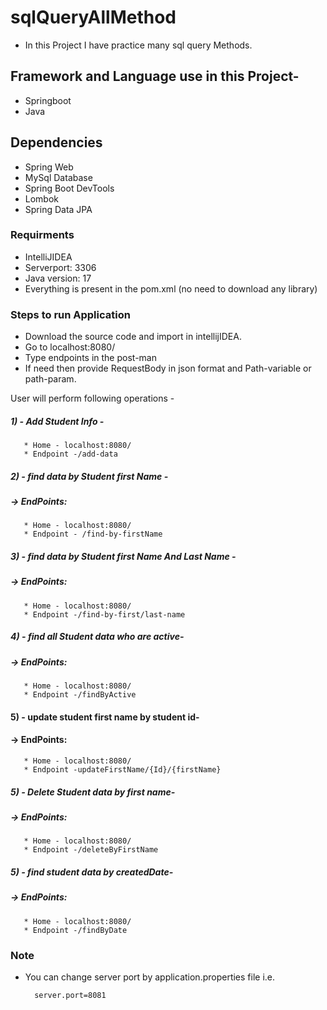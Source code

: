 # sqlQueryAllMethod
*   In this Project I have practice many sql query Methods.
##  Framework and Language use in this Project-
 *  Springboot
 *  Java
##  Dependencies
 *  Spring Web
 *  MySql Database
 *  Spring Boot DevTools
 *  Lombok 
 *  Spring Data JPA
 
### Requirments
 * IntelliJIDEA
 * Serverport: 3306
 * Java version: 17
 * Everything is present in the pom.xml (no need to download any library)
### Steps to run Application
 * Download the source code and import in intellijIDEA.
 * Go to localhost:8080/
 * Type endpoints in the post-man
 * If need then provide RequestBody in json format and Path-variable or path-param.
 
 User will perform following operations - 
 ##### 1) - Add Student Info - 
       * Home - localhost:8080/
       * Endpoint -/add-data

 
 ##### 2) - find data by Student first Name - 
  ##### -> EndPoints:
       * Home - localhost:8080/
       * Endpoint - /find-by-firstName
 
 
 
 ##### 3) -  find data by Student first Name And Last Name - 
 ##### -> EndPoints:
       * Home - localhost:8080/
       * Endpoint -/find-by-first/last-name
 
 
 ##### 4) - find all Student data who are active-
 ##### -> EndPoints:
       * Home - localhost:8080/
       * Endpoint -/findByActive
 
 #### 5) - update student first name by student id-
 #### ->  EndPoints:
       * Home - localhost:8080/
       * Endpoint -updateFirstName/{Id}/{firstName}

 ##### 5) - Delete Student data by first name-
 ##### -> EndPoints:
       * Home - localhost:8080/
       * Endpoint -/deleteByFirstName
       
 ##### 5) - find student data by createdDate-
 ##### -> EndPoints:
       * Home - localhost:8080/
       * Endpoint -/findByDate
 


### Note
* You can change server port by application.properties file i.e.

        server.port=8081
 

